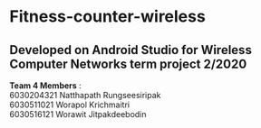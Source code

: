 # Fitness-counter-wireless
## **Developed on Android Studio for Wireless Computer Networks term project 2/2020** <br />
**Team 4 Members** : <br />
6030204321 Natthapath Rungseesiripak <br />
6030511021 Worapol Krichmaitri <br />
6030516121 Worawit Jitpakdeebodin


